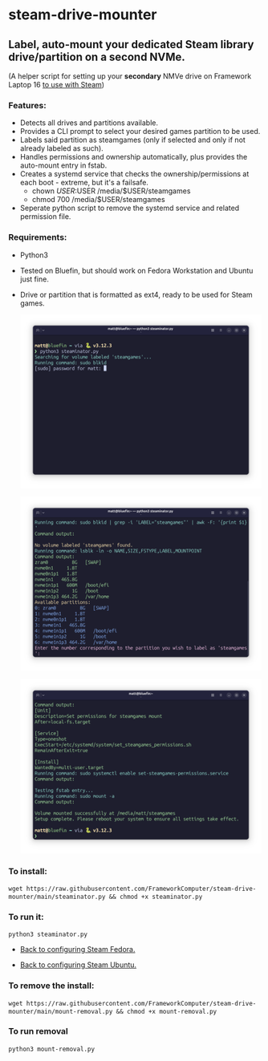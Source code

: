 # steam-drive-mounter

## Label, auto-mount your dedicated Steam library drive/partition on a second NVMe.

(A helper script for setting up your **secondary** NMVe drive on Framework Laptop 16 [to use with Steam](https://github.com/FrameworkComputer/dri_prime1-detection/blob/main/README.md#beginner-method-for-ubuntu-lts))

### Features:
- Detects all drives and partitions available.
- Provides a CLI prompt to select your desired games partition to be used.
- Labels said partition as steamgames (only if selected and only if not already labeled as such).
- Handles permissions and ownership automatically, plus provides the auto-mount entry in fstab.
- Creates a systemd service that checks the ownership/permissions at each boot - extreme, but it's a failsafe.
  - chown $USER:$USER /media/$USER/steamgames
  - chmod 700 /media/$USER/steamgames
- Seperate python script to remove the systemd service and related permission file.


### Requirements:
- Python3
- Tested on Bluefin, but should work on Fedora Workstation and Ubuntu just fine.
- Drive or partition that is formatted as ext4, ready to be used for Steam games.

  ![Step-1](https://raw.githubusercontent.com/FrameworkComputer/steam-drive-mounter/main/1.png)

  ![Step-2](https://raw.githubusercontent.com/FrameworkComputer/steam-drive-mounter/main/2.png)

  ![Step-3](https://raw.githubusercontent.com/FrameworkComputer/steam-drive-mounter/main/3.png)

### To install:
~~~
wget https://raw.githubusercontent.com/FrameworkComputer/steam-drive-mounter/main/steaminator.py && chmod +x steaminator.py
~~~

### To run it:

~~~
python3 steaminator.py 
~~~

- [Back to configuring Steam Fedora.](https://github.com/FrameworkComputer/dri_prime1-detection/tree/main#configure-steam-3)

- [Back to configuring Steam Ubuntu.](https://github.com/FrameworkComputer/dri_prime1-detection/tree/main#configure-steam-1)

  
### To remove the install:

~~~
wget https://raw.githubusercontent.com/FrameworkComputer/steam-drive-mounter/main/mount-removal.py && chmod +x mount-removal.py
~~~

### To run removal

~~~
python3 mount-removal.py
~~~
